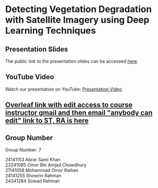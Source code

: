 #   Detecting Vegetation Degradation with Satellite Imagery using Deep Learning Techniques
## Presentation Slides

The public link to the presentation slides can be accessed [here](https://docs.google.com/presentation/d/1njyihYZ3KyDBTQ26UNTkgGRtfV9GyAwt/edit?usp=sharing&ouid=117726703152918855617&rtpof=true&sd=true).

## YouTube Video

Watch our presentation on YouTube: [Presentation Video](https://youtu.be/DiMBLm4ts1w)
## [Overleaf link with edit access to course instructor gmail and then email "anybody can edit" link to ST, RA is here](https://www.overleaf.com/7829146288svyvnpqfvtqd#e8fc4d)



## Group Number

Group Number: 7

24141153	Abrar Sami Khan	<br>
23241085	Omor Bin Amjad Chowdhury	<br>
21141058	Mohammad Omor Raihan	<br>
24141255	Showrin Rahman	<br>
24341284	Sowad Rahman 
